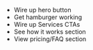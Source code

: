 - Wire up hero button
- Get hamburger working
- Wire up Services CTAs
- See how it works section
- View pricing/FAQ section
